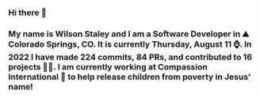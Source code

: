 ### Hi there 👋

### My name is Wilson Staley and I am a Software Developer in ⛰ Colorado Springs, CO.  It is currently Thursday, August 11 ⌚. In 2022 I have made 224 commits, 84 PRs, and contributed to 16 projects 👨‍💻. I am currently working at Compassion International 🏢 to help release children from poverty in Jesus' name!